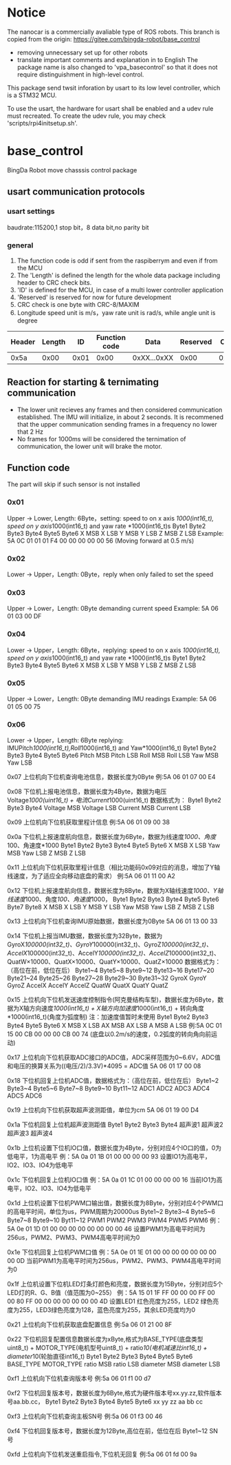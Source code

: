 # Notice
The nanocar is a commercially avaliable type of ROS robots. This branch is copied from the origin: https://gitee.com/bingda-robot/base_control
- removing unnecessary set up for other robots
- translate important comments and explanation in to English
The package name is also changed to 'vpa_basecontrol' so that it does not require distinguishment in high-level control.

This package send twsit inforation by usart to its low level controller, which is a STM32 MCU.

To use the usart, the hardware for usart shall be enabled and a udev rule must recreated. To create the udev rule, you may check 'scripts/rpi4initsetup.sh'.


# base_control
BingDa Robot move chasssis control package

## usart communication protocols

### usart settings
baudrate:115200,1 stop bit，8 data bit,no parity bit
### general
1. The function code is odd if sent from the raspiberrym and even if from the MCU
2. The 'Length' is defined the length for the whole data package including header to CRC check bits.
3. 'ID' is defined for the MCU, in case of a multi lower controller application
4. 'Reserved' is reserved for now for future development
5. CRC check is one byte with CRC-8/MAXIM
6. Longitude speed unit is m/s，yaw rate unit is rad/s, while angle unit is degree 

| Header | Length | ID | Function code | Data | Reserved | CRC |
| ---- | ---- | ---- | ---- | ---- | ---- | ---- |
| 0x5a | 0x00 | 0x01 | 0x00 | 0xXX...0xXX | 0x00 | 0xXX |

## Reaction for starting & ternimating communication ##
- The lower unit recieves any frames and then considered communication established. The IMU will initialize, in about 2 seconds. It is recommened that the upper communication sending frames in a frequency no lower that 2 Hz
- No frames for 1000ms will be considered the ternimation of communication, the lower unit will brake the motor.

## Function code ##
The part will skip if such sensor is not installed

### 0x01 ###
Upper -> Lower, Length: 6Byte，setting: speed to on x axis *1000(int16_t),  speed on y axis*1000(int16_t) and yaw rate *1000(int16_t)s
Byte1   Byte2   Byte3   Byte4   Byte5   Byte6
X MSB   X LSB   Y MSB   Y LSB   Z MSB   Z LSB
Example: 5A 0C 01 01 01 F4 00 00 00 00 00 56 (Moving forward at 0.5 m/s)
### 0x02 ###
Lower -> Upper，Length: 0Byte，reply when only failed to set the speed
### 0x03 ###
Upper -> Lower，Length: 0Byte demanding current speed
Example: 5A 06 01 03 00 DF
### 0x04 ###
Lower -> Upper，Length: 6Byte，replying: speed to on x axis *1000(int16_t), speed on y axis*1000(int16_t) and yaw rate *1000(int16_t)s
Byte1   Byte2   Byte3   Byte4   Byte5   Byte6
X MSB   X LSB   Y MSB   Y LSB   Z MSB   Z LSB
### 0x05 ###
Upper -> Lower，Length: 0Byte demanding IMU readings
Example: 5A 06 01 05 00 75
### 0x06 ###
Lower -> Upper，Length: 6Byte replying: IMUPitch*1000(int16_t),Roll*1000(int16_t) and  Yaw*1000(int16_t)
Byte1   	Byte2   	Byte3   	Byte4   	Byte5		Byte6
Pitch MSB   Pitch LSB   Roll MSB   	Roll LSB   	Yaw MSB   	Yaw LSB

0x07
上位机向下位机查询电池信息，数据长度为0Byte
例:5A 06 01 07 00 E4 

0x08
下位机上报电池信息，数据长度为4Byte，数据为电压Voltage*1000(uint16_t) + 电流Current*1000(uint16_t)
数据格式为：
Byte1   		Byte2   		Byte3   		Byte4 
Voltage MSB		Voltage LSB		Current MSB		Current LSB

0x09
上位机向下位机获取里程计信息
例:5A 06 01 09 00 38

0x0a
下位机上报速度航向信息，数据长度为6Byte，数据为线速度*1000、角度*100、角速度*1000
Byte1   Byte2   Byte3     Byte4     Byte5   Byte6
X MSB   X LSB   Yaw MSB   Yaw LSB   Z MSB   Z LSB

0x11
上位机向下位机获取里程计信息（相比功能码0x09对应的消息，增加了Y轴线速度，为了适应全向移动底盘的需求）
例:5A 06 01 11 00 A2

0x12
下位机上报速度航向信息，数据长度为8Byte，数据为X轴线速度*1000、Y轴线速度*1000、角度*100、角速度*1000，
Byte1   Byte2   Byte3   Byte4    Byte5    Byte6    Byte7   Byte8
X MSB   X LSB   Y MSB   Y LSB    Yaw MSB  Yaw LSB  Z MSB   Z LSB

0x13
上位机向下位机查询IMU原始数据，数据长度为0Byte
5A 06 01 13 00 33

0x14
下位机上报当IMU数据，数据长度为32Byte，数据为GyroX*100000(int32_t)、GyroY*100000(int32_t)、GyroZ*100000(int32_t)、
                                             AccelX*100000(int32_t)、AccelY*100000(int32_t)、AccelZ*100000(int32_t)、
                                             QuatW×10000、QuatX×10000、QuatY×10000、QuatZ×10000
数据格式为：（高位在前，低位在后）
Byte1~4   Byte5~8   Byte9~12   Byte13~16   Byte17~20   Byte21~24   Byte25~26   Byte27~28   Byte29~30   Byte31~32
GyroX     GyroY     GyroZ      AccelX      AccelY      AccelZ      QuatW       QuatX       QuatY       QuatZ

0x15
上位机向下位机发送速度控制指令(阿克曼结构车型)，数据长度为6Byte，数据为X轴方向速度*1000(int16_t) + X轴方向加速度*1000(int16_t) + 转向角度*1000(int16_t)(角度为弧度制)
注：加速度值暂时未使用
Byte1   Byte2   Byte3    Byte4    Byte5   Byte6
X MSB   X LSB   AX MSB   AX LSB   A MSB   A LSB
例:5A 0C 01 15 00 CB 00 00 00 CB 00 74 (底盘以0.2m/s的速度，0.2弧度的转向角向前运动)

0x17
上位机向下位机获取ADC接口的ADC值，ADC采样范围为0~6.6V，ADC值和电压的换算关系为((电压/2)/3.3V)*4095 = ADC值
5A 06 01 17 00 08

0x18
下位机回复上位机ADC值，数据格式为：（高位在前，低位在后）
Byte1~2   Byte3~4   Byte5~6   Byte7~8   Byte9~10   Byt11~12
ADC1      ADC2      ADC3      ADC4      ADC5       ADC6

0x19
上位机向下位机获取超声波测距值，单位为cm
5A 06 01 19 00 D4

0x1a
下位机回复上位机超声波测距值
Byte1       Byte2       Byte3       Byte4
超声波1     超声波2      超声波3      超声波4

0x1b
上位机设置下位机IO口值，数据长度为4Byte，分别对应4个IO口的值，0为低电平，1为高电平
例：5A 0a 01 1B 01 00 00 00 00 93 设置IO1为高电平，IO2、IO3、IO4为低电平

0x1c
下位机回复上位机IO口值
例：5A 0a 01 1C 01 00 00 00 00 16 当前IO1为高电平，IO2、IO3、IO4为低电平

0x1d
上位机设置下位机PWM口输出值，数据长度为8Byte，分别对应4个PWM口的高电平时间，单位为us，PWM周期为20000us
Byte1~2   Byte3~4   Byte5~6   Byte7~8   Byte9~10   Byt11~12
PWM1      PWM2      PWM3      PWM4      PWM5       PWM6
例：5A 0e 01 1D 01 00 00 00 00 00 00 00  00  46 设置PWM1为高电平时间为256us，PWM2、PWM3、PWM4高电平时间为0

0x1e
下位机回复上位机PWM口值
例：5A 0e 01 1E 01 00 00 00 00 00 00 00  00  0D 当前PWM1为高电平时间为256us，PWM2、PWM3、PWM4高电平时间为0

0x1f
上位机设置下位机LED灯条灯颜色和亮度，数据长度为15Byte，分别对应5个LED灯的R、G、B值（值范围为0~255）
例：5A 15 01 1F FF 00 00 00 FF 00 00 80 FF 00 00 00 00 00 00 00 4D 
设置LED1 红色亮度为255，LED2 绿色亮度为255，LED3绿色亮度为128，蓝色亮度为255，其余LED亮度均为0 

0x21
上位机向下位机获取底盘配置信息
例:5a 06 01 21 00 8F

0x22
下位机回复配置信息数据长度为xByte,格式为BASE_TYPE(底盘类型uint8_t) + MOTOR_TYPE(电机型号uint8_t) + ratio*10(电机减速比int16_t) + diameter*10(轮胎直径int16_t)
Byte1       Byte2       Byte3      Byte4      Byte5         Byte6 
BASE_TYPE   MOTOR_TYPE  ratio MSB  ratio LSB  diameter MSB  diameter LSB

0xf1
上位机向下位机查询版本号
例:5a 06 01 f1 00 d7

0xf2
下位机回复版本号，数据长度为6Byte,格式为硬件版本号xx.yy.zz,软件版本号aa.bb.cc，
Byte1   Byte2   Byte3   Byte4   Byte5   Byte6
xx      yy      zz      aa      bb      cc

0xf3
上位机向下位机查询主板SN号
例:5a 06 01 f3 00 46

0xf4
下位机回复版本号，数据长度为12Byte,高位在前，低位在后
Byte1~12 
SN号

0xfd
上位机向下位机发送重启指令,下位机无回复
例:5a 06 01 fd 00 9a
